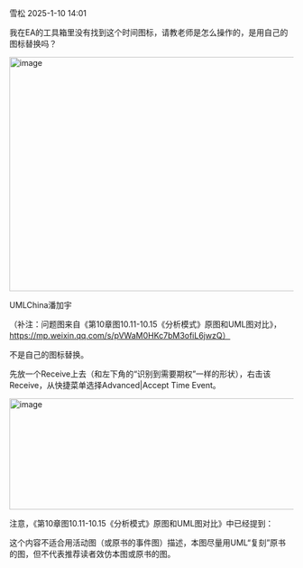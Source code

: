 雪松 2025-1-10 14:01

我在EA的工具箱里没有找到这个时间图标，请教老师是怎么操作的，是用自己的图标替换吗？

<img width="863" height="415" alt="image" src="https://github.com/user-attachments/assets/4d2c373a-84c7-4ee2-b9eb-964c7012d42e" />

UMLChina潘加宇

（补注：问题图来自《第10章图10.11-10.15《分析模式》原图和UML图对比》，https://mp.weixin.qq.com/s/pVWaM0HKc7bM3ofiL6jwzQ）

不是自己的图标替换。

先放一个Receive上去（和左下角的“识别到需要期权”一样的形状），右击该Receive，从快捷菜单选择Advanced|Accept Time Event。

<img width="625" height="197" alt="image" src="https://github.com/user-attachments/assets/f3355be2-95af-4958-b484-b50bead3f1a4" />

注意，《第10章图10.11-10.15《分析模式》原图和UML图对比》中已经提到：

这个内容不适合用活动图（或原书的事件图）描述，本图尽量用UML“复刻”原书的图，但不代表推荐读者效仿本图或原书的图。
